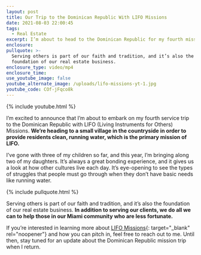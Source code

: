 ```yaml
---
layout: post
title: Our Trip to the Dominican Republic With LIFO Missions
date: 2021-08-03 22:00:45
tags:
  - Real Estate
excerpt: I’m about to head to the Dominican Republic for my fourth mission trip.
enclosure:
pullquote: >-
  Serving others is part of our faith and tradition, and it’s also the
  foundation of our real estate business.
enclosure_type: video/mp4
enclosure_time:
use_youtube_image: false
youtube_alternate_image: /uploads/lifo-missions-yt-1.jpg
youtube_code: COf-jFqco8k
---
```

{% include youtube.html %}

I’m excited to announce that I’m about to embark on my fourth service trip to the Dominican Republic with LIFO (Living Instruments for Others) Missions. **We’re heading to a small village in the countryside in order to provide residents clean, running water, which is the primary mission of LIFO.&nbsp;**

I’ve gone with three of my children so far, and this year, I’m bringing along two of my daughters. It’s always a great bonding experience, and it gives us a look at how other cultures live each day. It’s eye-opening to see the types of struggles that people must go through when they don’t have basic needs like running water.

{% include pullquote.html %}

Serving others is part of our faith and tradition, and it’s also the foundation of our real estate business. **In addition to serving our clients, we do all we can to help those in our Miami community who are less fortunate.**

If you’re interested in learning more about [LIFO Missions](http://lifomissions.org/){: target="_blank" rel="noopener"} and how you can pitch in, feel free to reach out to me. Until then, stay tuned for an update about the Dominican Republic mission trip when I return.

